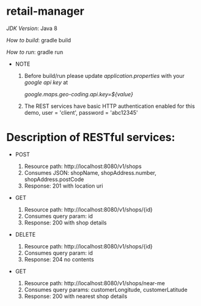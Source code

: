# retail-manager

_JDK Version_: Java 8

_How to build_: gradle build

_How to run_: gradle run

* NOTE
  1. Before build/run please update _application.properties_ with your _google api key_ at
  
     _google.maps.geo-coding.api.key=${value}_

  2. The REST services have basic HTTP authentication enabled for this demo, user = 'client', password = 'abc12345'


# Description of RESTful services:

* POST
  1. Resource path: http://localhost:8080/v1/shops    
  2. Consumes JSON: shopName, shopAddress.number, shopAddress.postCode
  3. Response: 201 with location uri

* GET
  1. Resource path: http://localhost:8080/v1/shops/{id}    
  2. Consumes query param: id
  3. Response: 200 with shop details

* DELETE
  1. Resource path: http://localhost:8080/v1/shops/{id}    
  2. Consumes query param: id
  3. Response: 204 no contents
  
* GET
  1. Resource path: http://localhost:8080/v1/shops/near-me   
  2. Consumes query params: customerLongitude, customerLatitude
  3. Response: 200 with nearest shop details
